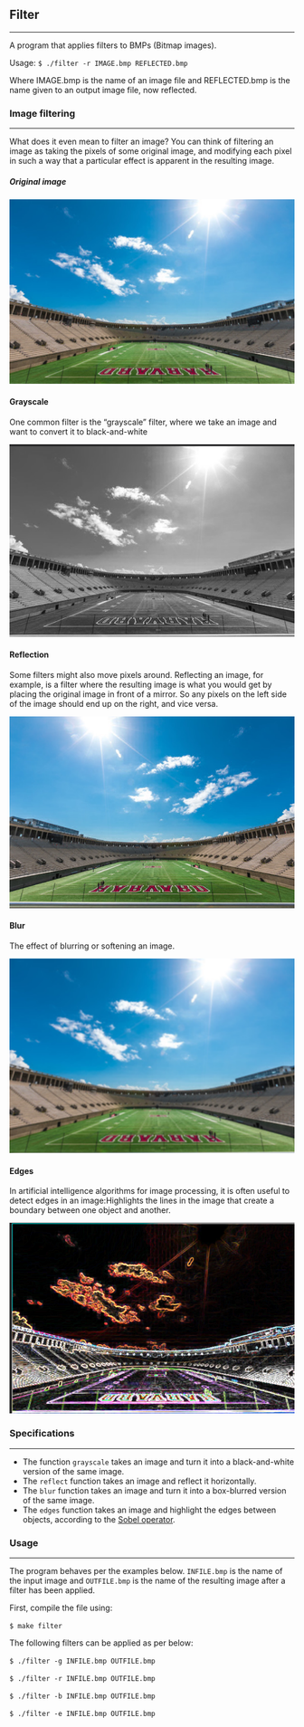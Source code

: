 ## Filter 

-----

A program that applies filters to BMPs (Bitmap images).

Usage: `$ ./filter -r IMAGE.bmp REFLECTED.bmp`

Where IMAGE.bmp is the name of an image file and REFLECTED.bmp is the name given to an output image file, now reflected.

### Image filtering

-----
What does it even mean to filter an image? You can think of filtering an image as taking the pixels of some original image, and modifying each pixel in such a way that a particular effect is apparent in the resulting image.

##### Original image

![original](https://github.com/Tomi-3-0/Image-filter/blob/main/images/original.bmp)

#### Grayscale
One common filter is the “grayscale” filter, where we take an image and want to convert it to black-and-white

![Grayscale](https://github.com/Tomi-3-0/Image-filter/blob/main/filtered/grayscale.bmp)

#### Reflection
Some filters might also move pixels around. Reflecting an image, for example, is a filter where the resulting image is what you would get by placing the original image in front of a mirror. So any pixels on the left side of the image should end up on the right, and vice versa.

![Reflection](https://github.com/Tomi-3-0/Image-filter/blob/main/filtered/reflect.bmp)

#### Blur
The effect of blurring or softening an image.

![Blur](https://github.com/Tomi-3-0/Image-filter/blob/main/filtered/blur.bmp)

#### Edges
In artificial intelligence algorithms for image processing, it is often useful to detect edges in an image:Highlights the lines in the image that create a boundary between one object and another.

![Edges](https://github.com/Tomi-3-0/Image-filter/blob/main/filtered/edges.bmp)

### Specifications

----

- The function `grayscale` takes an image and turn it into a black-and-white version of the same image.
- The `reflect` function takes an image and reflect it horizontally.
- The `blur` function takes an image and turn it into a box-blurred version of the same image.
- The `edges` function takes an image and highlight the edges between objects, according to the [Sobel operator](https://en.wikipedia.org/wiki/Sobel_operator).

### Usage

----
The program behaves per the examples below. `INFILE.bmp` is the name of the input image and `OUTFILE.bmp` is the name of the resulting image after a filter has been applied.

First, compile the file using:

`$ make filter`

The following filters can be applied as per below:

`$ ./filter -g INFILE.bmp OUTFILE.bmp`

`$ ./filter -r INFILE.bmp OUTFILE.bmp`

`$ ./filter -b INFILE.bmp OUTFILE.bmp`

`$ ./filter -e INFILE.bmp OUTFILE.bmp`


